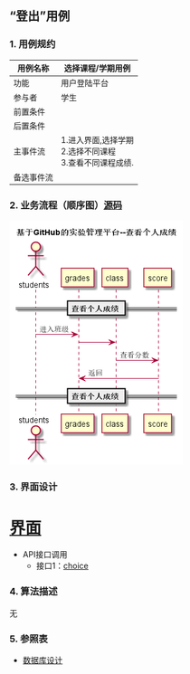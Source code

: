 ## “登出”用例

### 1. 用例规约

用例名称 | 选择课程/学期用例
---|---
功能 | 用户登陆平台
参与者 | 学生
前置条件 | 
后置条件 | 
主事件流 | 1.进入界面,选择学期<br>2.选择不同课程<br>3.查看不同课程成绩.
备选事件流 | 

### 2. 业务流程（顺序图）[源码](../puml_use/stu_score.puml)
![](../pic/stu_score.png)

### 3. 界面设计
# [界面](https://mousezz.github.io/is_analysis/test6/Ui/index.html)
- API接口调用
    - 接口1：[choice](../Interface/choices.md)

### 4. 算法描述
无
 

### 5. 参照表
- [数据库设计](../Database.md)
